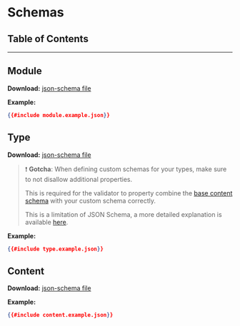 # Schemas

## Table of Contents
<!-- toc -->
---

## Module

**Download:** [json-schema file](./module.json)

**Example:**

```json
{{#include module.example.json}}
```

## Type

**Download:** [json-schema file](./type.json)

> ❗️ **Gotcha**: When defining custom schemas for your types, make sure to not disallow additional properties.
> 
> This is required for the validator to property combine the [base content schema](#content) with your custom schema correctly.
>
> This is a limitation of JSON Schema, a more detailed explanation is available [here](https://json-schema.org/understanding-json-schema/reference/object.html?highlight=additionalproperties#unevaluated-properties).

**Example:**

```json
{{#include type.example.json}}
```

## Content

**Download:** [json-schema file](./content.json)

**Example:**

```json
{{#include content.example.json}}
```